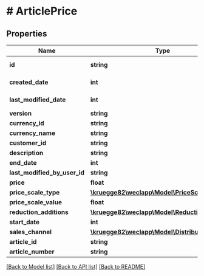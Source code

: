 # # ArticlePrice

## Properties

Name | Type | Description | Notes
------------ | ------------- | ------------- | -------------
**id** | **string** |  | [optional] [readonly]
**created_date** | **int** |  | [optional] [readonly]
**last_modified_date** | **int** |  | [optional] [readonly]
**version** | **string** |  | [optional]
**currency_id** | **string** |  | [optional]
**currency_name** | **string** |  | [optional]
**customer_id** | **string** |  | [optional]
**description** | **string** |  | [optional]
**end_date** | **int** |  | [optional]
**last_modified_by_user_id** | **string** |  | [optional]
**price** | **float** |  | [optional]
**price_scale_type** | [**\kruegge82\weclapp\Model\PriceScaleType**](PriceScaleType.md) |  | [optional]
**price_scale_value** | **float** |  | [optional]
**reduction_additions** | [**\kruegge82\weclapp\Model\ReductionAddition[]**](ReductionAddition.md) |  | [optional]
**start_date** | **int** |  | [optional]
**sales_channel** | [**\kruegge82\weclapp\Model\DistributionChannel**](DistributionChannel.md) |  | [optional]
**article_id** | **string** |  | [optional]
**article_number** | **string** |  | [optional]

[[Back to Model list]](../../README.md#models) [[Back to API list]](../../README.md#endpoints) [[Back to README]](../../README.md)
